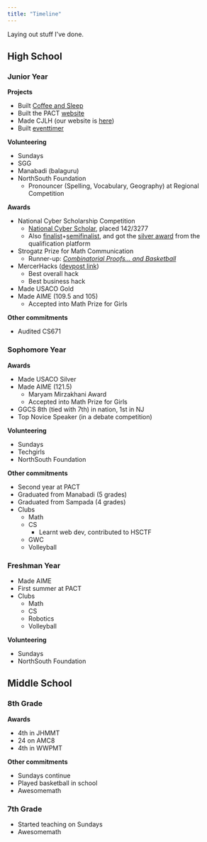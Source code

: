 ```yaml
---
title: "Timeline"
---
```


Laying out stuff I've done.

## High School

### Junior Year

**Projects**
- Built [Coffee and Sleep](https://coffee-and-sleep.herokuapp.com)
- Built the PACT [website](https://algorithmicthinking.org)
- Made CJLH (our website is [here](https://coffee-and-sleep.herokuapp.com/cjlh/))
- Built [eventtimer](https://eventtimer.gatsbyjs.io/app)

**Volunteering**
- Sundays
- SGG
- Manabadi (balaguru)
- NorthSouth Foundation
    - Pronouncer (Spelling, Vocabulary, Geography) at Regional Competition

**Awards**
- National Cyber Scholarship Competition
    - [National Cyber Scholar](https://api.badgr.io/public/assertions/ZKQuu7P8QuKhtKQhyiJXug?identity__email=shreya.mogulothu%40gmail.com), placed 142/3277
    - Also [finalist](https://api.badgr.io/public/assertions/xyecElBDQ5GjIam79c6MrA?identity__email=shreya.mogulothu%40gmail.com)+[semifinalist](https://api.badgr.io/public/assertions/STIrrK2OSxyldhPtV0SR-A?identity__email=shreya.mogulothu%40gmail.com), and got the [silver award](https://api.badgr.io/public/assertions/YO-wgc2pRmyMrmr_JLxMzw?identity__email=shreya.mogulothu%40gmail.com) from the qualification platform
- Strogatz Prize for Math Communication
    - Runner-up: *[Combinatorial Proofs... and Basketball](https://www.youtube.com/watch?v=KVpfwh28qYw)*
- MercerHacks ([devpost link](https://devpost.com/software/college-search))
    - Best overall hack
    - Best business hack
- Made USACO Gold
- Made AIME (109.5 and 105)
    - Accepted into Math Prize for Girls

**Other commitments**
- Audited CS671

### Sophomore Year
**Awards**
- Made USACO Silver
- Made AIME (121.5)
    - Maryam Mirzakhani Award
    - Accepted into Math Prize for Girls
- GGCS 8th (tied with 7th) in nation, 1st in NJ
- Top Novice Speaker (in a debate competition)

**Volunteering**
- Sundays
- Techgirls
- NorthSouth Foundation

**Other commitments**
- Second year at PACT
- Graduated from Manabadi (5 grades)
- Graduated from Sampada (4 grades)
- Clubs
    - Math
    - CS
        - Learnt web dev, contributed to HSCTF
    - GWC
    - Volleyball

### Freshman Year
- Made AIME
- First summer at PACT
- Clubs
    - Math
    - CS
    - Robotics
    - Volleyball

**Volunteering**
- Sundays
- NorthSouth Foundation

## Middle School

### 8th Grade

**Awards**
- 4th in JHMMT
- 24 on AMC8
- 4th in WWPMT

**Other commitments**
- Sundays continue
- Played basketball in school
- Awesomemath

### 7th Grade
- Started teaching on Sundays
- Awesomemath